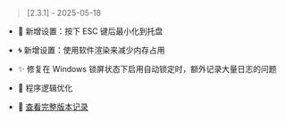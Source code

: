 ﻿> [2.3.1] - 2025-05-18  
* 🎉 新增设置：按下 ESC 键后最小化到托盘
* 🌀 新增设置：使用软件渲染来减少内存占用
* ✨ 修复在 Windows 锁屏状态下启用自动锁定时，额外记录大量日志的问题
* 🌈 程序逻辑优化


* 🍭 [查看完整版本记录](VERSION_HISTORY.md)